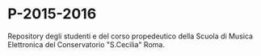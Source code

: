 # P-2015-2016

Repository degli studenti e del corso propedeutico della Scuola di Musica Elettronica del Conservatorio "S.Cecilia" Roma.
